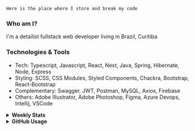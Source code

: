 ```
Here is the place where I store and break my code
```
### Who am I?
I'm a detailist fullstack web developer living in Brazil, Curitiba

### Technologies & Tools
- Tech: Typescript, Javascript, React, Next, Java, Spring, Hibernate, Node, Express
- Styling: SCSS, CSS Modules, Styled Components, Chackra, Bootstrap, React-Bootstrap
- Complementary: Swagger, JWT, Postman, MySQL, Axios, Firebase
- Others: Adobe Illustrator, Adobe Photoshop, Figma, Azure Devops, Intellij, VSCode

<details>
  <summary><b> Weekly Stats</b></summary>
<!--START_SECTION:waka-->

```txt
Java          20 hrs 22 mins  █████████████░░░░░░░░░░░░   52.44 %
TypeScript    10 hrs 23 mins  ██████▓░░░░░░░░░░░░░░░░░░   26.77 %
JavaScript    3 hrs 52 mins   ██▒░░░░░░░░░░░░░░░░░░░░░░   09.98 %
HTML          2 hrs 14 mins   █▒░░░░░░░░░░░░░░░░░░░░░░░   05.76 %
JSON          53 mins         ▓░░░░░░░░░░░░░░░░░░░░░░░░   02.30 %
```

<!--END_SECTION:waka-->
</details>

<details>
  <summary><b> GitHub Usage</b></summary>
  
[![Top Langs](https://github-readme-stats.vercel.app/api/top-langs/?username=gxlpes&&langs_count=9&layout=compact)](https://github.com/anuraghazra/github-readme-stats)

</details>
